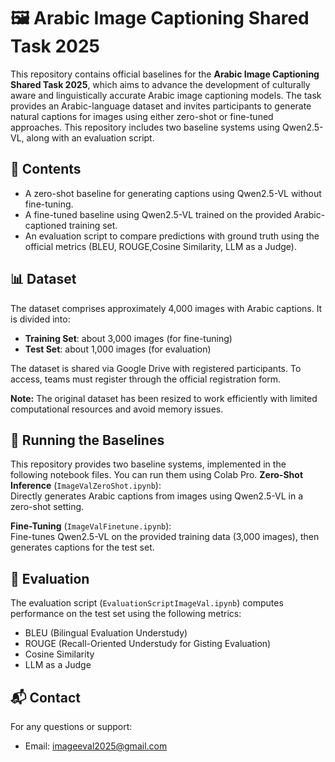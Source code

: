 
# 🖼️ Arabic Image Captioning Shared Task 2025

This repository contains official baselines for the **Arabic Image Captioning Shared Task 2025**, which aims to advance the development of culturally aware and linguistically accurate Arabic image captioning models. The task provides an Arabic-language dataset and invites participants to generate natural captions for images using either zero-shot or fine-tuned approaches. This repository includes two baseline systems using Qwen2.5-VL, along with an evaluation script.

## 📂 Contents

- A zero-shot baseline for generating captions using Qwen2.5-VL without fine-tuning.
- A fine-tuned baseline using Qwen2.5-VL trained on the provided Arabic-captioned training set.
- An evaluation script to compare predictions with ground truth using the official metrics (BLEU, ROUGE,Cosine Similarity, LLM as a Judge).

## 📊 Dataset

The dataset comprises approximately 4,000 images with Arabic captions. It is divided into:

- **Training Set**: about 3,000 images (for fine-tuning)
- **Test Set**: about  1,000 images (for evaluation)

The dataset is shared via Google Drive with registered participants. To access, teams must register through the official registration form.

**Note:** The original dataset has been resized to work efficiently with limited computational resources and avoid memory issues. 
 
## 🧪 Running the Baselines

This repository provides two baseline systems, implemented in the following notebook files. You can run them using Colab Pro.
 **Zero-Shot Inference** (`ImageValZeroShot.ipynb`):  
   Directly generates Arabic captions from images using Qwen2.5-VL in a zero-shot setting.

**Fine-Tuning** (`ImageValFinetune.ipynb`):  
   Fine-tunes Qwen2.5-VL on the provided training data (3,000 images), then generates captions for the test set.

## 📏 Evaluation

The evaluation script (`EvaluationScriptImageVal.ipynb`) computes performance on the test set using the following metrics:

- BLEU (Bilingual Evaluation Understudy)
- ROUGE (Recall-Oriented Understudy for Gisting Evaluation)
- Cosine Similarity
- LLM as a Judge

  


## 📬 Contact

For any questions or support:

- Email: imageeval2025@gmail.com

